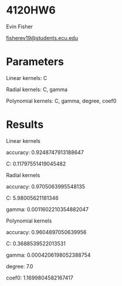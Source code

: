 # 4120HW6
Evin Fisher

fisherev19@students.ecu.edu

# Parameters
Linear kernels: C

Radial kernels: C, gamma

Polynomial kernels: C, gamma, degree, coef0

# Results
Linear kernels

accuracy: 0.9248747913188647

C: 0.11797551419045482


Radial kernels

accuracy: 0.9705063995548135

C: 5.98005621181346

gamma: 0.0011602210354882047


Polynomial kernels

accuracy: 0.9604897050639956

C: 0.3688539522013531

gamma: 0.0004206198052388754

degree: 7.0

coef0: 1.1699804582167417
